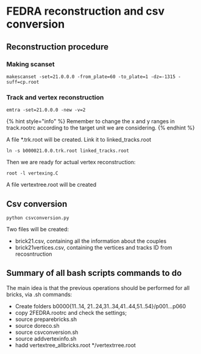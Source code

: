 # FEDRA reconstruction and csv conversion

## Reconstruction procedure

### Making scanset

`makescanset -set=21.0.0.0 -from_plate=60 -to_plate=1 -dz=-1315 -suff=cp.root`

### Track and vertex reconstruction

`emtra -set=21.0.0.0 -new -v=2`

{% hint style="info" %}
Remember to change the x and y ranges in track.rootrc according to the target unit we are considering.
{% endhint %}

A file \*.trk.root will be created. Link it to linked\_tracks.root

`ln -s b000021.0.0.trk.root linked_tracks.root`

Then we are ready for actual vertex reconstruction:

`root -l vertexing.C`

A file vertextree.root will be created

## Csv conversion

`python csvconversion.py`

Two files will be created:

* brick21.csv, containing all the information about the couples
* brick21vertices.csv, containing the vertices and tracks ID from recosntruction

## Summary of all bash scripts commands to do

The main idea is that the previous operations should be performed for all bricks, via .sh commands:

* Create folders b0000{11..14, 21..24,31..34,41..44,51..54}/p001...p060
* copy 2FEDRA.rootrc and check the settings;
* source preparebricks.sh
* source doreco.sh
* source csvconversion.sh
* source addvertexinfo.sh
* hadd vertextree\_allbricks.root \*/vertextrree.root&#x20;





